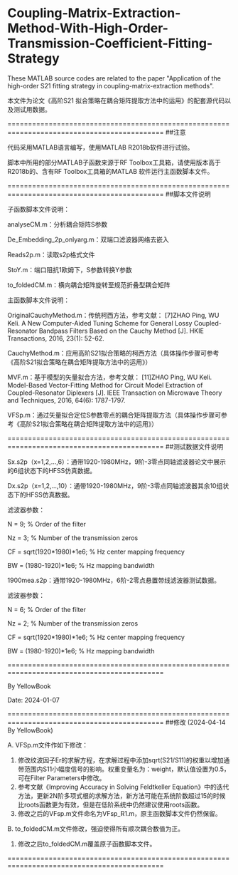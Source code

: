 # Coupling-Matrix-Extraction-Method-With-High-Order-Transmission-Coefficient-Fitting-Strategy
These MATLAB source codes are related to the paper "Application of the high-order S21 fitting strategy in coupling-matrix-extraction
methods".

本文件为论文《高阶S21 拟合策略在耦合矩阵提取方法中的运用》的配套源代码以及测试用数据。

============================================================================================
##注意

代码采用MATLAB语言编写，使用MATLAB R2018b软件进行试验。

脚本中所用的部分MATLAB子函数来源于RF Toolbox工具箱，请使用版本高于R2018b的、含有RF Toolbox工具箱的MATLAB 软件运行主函数脚本文件。

============================================================================================
##脚本文件说明

子函数脚本文件说明：

analyseCM.m：分析耦合矩阵S参数

De_Embedding_2p_onlyarg.m：双端口滤波器网络去嵌入

Reads2p.m：读取s2p格式文件

StoY.m：端口阻抗1欧姆下，S参数转换Y参数

to_foldedCM.m：横向耦合矩阵旋转至规范折叠型耦合矩阵

主函数脚本文件说明：

OriginalCauchyMethod.m：传统柯西方法，参考文献：
[7]ZHAO Ping, WU Keli. A New Computer-Aided Tuning Scheme for General Lossy Coupled-Resonator Bandpass Filters Based on the Cauchy Method [J]. HKIE Transactions, 2016, 23(1): 52-62.

CauchyMethod.m：应用高阶S21拟合策略的柯西方法（具体操作步骤可参考《高阶S21拟合策略在耦合矩阵提取方法中的运用》）

MVF.m：基于模型的矢量拟合方法，参考文献：
[11]ZHAO Ping, WU Keli. Model-Based Vector-Fitting Method for Circuit Model Extraction of Coupled-Resonator Diplexers [J]. IEEE Transaction on Microwave Theory and Techniques, 2016, 64(6): 1787-1797.

VFSp.m：通过矢量拟合定位S参数零点的耦合矩阵提取方法（具体操作步骤可参考《高阶S21拟合策略在耦合矩阵提取方法中的运用》）

============================================================================================
##测试数据文件说明

Sx.s2p（x=1,2,...,6）：通带1920-1980MHz，9阶-3零点同轴滤波器论文中展示的6组状态下的HFSS仿真数据。

Dx.s2p（x=1,2,...,10）：通带1920-1980MHz，9阶-3零点同轴滤波器其余10组状态下的HFSS仿真数据。

滤波器参数：

N = 9; % Order of the filter

Nz = 3; % Number of the transmission zeros

CF = sqrt(1920*1980)*1e6; % Hz center mapping frequency

BW = (1980-1920)*1e6; % Hz mapping bandwidth

1900mea.s2p：通带1920-1980MHz，6阶-2零点悬置带线滤波器测试数据。

滤波器参数：

N = 6; % Order of the filter

Nz = 2; % Number of the transmission zeros 

CF = sqrt(1920*1980)*1e6; % Hz center mapping frequency

BW = (1980-1920)*1e6; % Hz mapping bandwidth

============================================================================================

By YellowBook

Date: 2024-01-07

============================================================================================
##修改 (2024-04-14 By YellowBook)

A. VFSp.m文件作如下修改：
1. 修改纹波因子Er的求解方程，在求解过程中添加sqrt(S21/S11)的权重以增加通带范围内S11小幅度信号的影响。权重变量名为：weight，默认值设置为0.5，可在Filter Parameters中修改。
2. 参考文献《Improving Accuracy in Solving Feldtkeller Equation》中的迭代方法，更新2N阶多项式根的求解方法，新方法可能在系统阶数超过15的时候比roots函数更为有效，但是在低阶系统中仍然建议使用roots函数。
3. 修改之后的VFsp.m文件命名为VFsp_R1.m，原主函数脚本文件仍然保留。

B. to_foldedCM.m文件修改，强迫使得所有顺次耦合数值为正。
1. 修改之后to_foldedCM.m覆盖原子函数脚本文件。

============================================================================================
